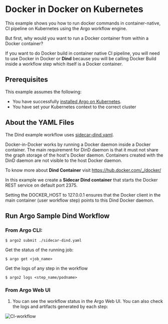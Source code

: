 # Docker in Docker on Kubernetes

This example shows you how to run docker commands in container-native, CI pipeline on Kubernetes using the Argo workflow engine. 

But first, why would you want to run a Docker container from within a Docker container?

If you want to do Docker build in container native CI pipeline, you will need to use Docker in Docker or **Dind** because you will be calling Docker Build inside a workflow step which itself is a Docker container.


## Prerequisites
This example assumes the following:

* You have successfully [installed Argo on Kubernetes](https://argoproj.github.io/argo-site/get-started/installation).
* You have set your Kubernetes context to the correct cluster


## About the YAML Files

The Dind example workflow uses [sidecar-dind.yaml](https://github.com/argoproj/argo/blob/master/examples/sidecar-dind.yaml).

Docker-in-Docker works by running a Docker daemon inside a Docker container. The main requirement for DinD daemon is that it must not share the graph storage of the host's Docker daemon. Containers created with the DinD daemon are not visible to the host Docker daemon. 

To know more about **Dind Container** visit https://hub.docker.com/_/docker/

In this example we create a **Sidecar Dind container** that starts the Docker REST service on default port 2375.

Setting the DOCKER_HOST to 127.0.0.1 ensures that the Docker client in the main container (user workflow step) points to this Dind Docker daemon.


## Run Argo Sample Dind Workflow

### From Argo CLI:

```
$ argo2 submit ./sidecar-dind.yaml

```
Get the status of the running job:


```
$ argo get <job_name>

```

Get the logs of any step in the workflow

```
$ argo2 logs <step_name/podname>

```

### From Argo Web UI
1. You can see the workflow status in the Argo Web UI. You can also check the logs and artifacts generated by each step:

 ![CI-workflow](../..//images/ciworkflow.png)

